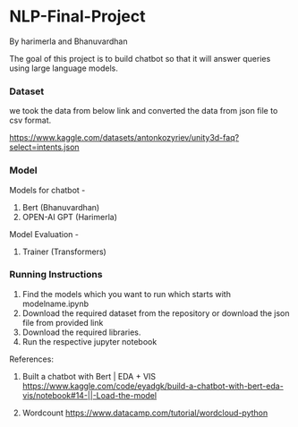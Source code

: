 # NLP-Final-Project
By harimerla and Bhanuvardhan

The goal of this project is to build chatbot so that it will answer queries using large language models.

### Dataset
we took the data from below link and converted the data from json file to csv format.

https://www.kaggle.com/datasets/antonkozyriev/unity3d-faq?select=intents.json

### Model 

Models for chatbot - 

1. Bert (Bhanuvardhan)
2. OPEN-AI GPT (Harimerla)

Model Evaluation - 

1. Trainer (Transformers)

### Running Instructions

1. Find the models which you want to run which starts with modelname.ipynb
2. Download the required dataset from the repository or download the json file from provided link
3. Download the required libraries.
4. Run the respective jupyter notebook

References:

1. Built a chatbot with Bert | EDA + VIS
https://www.kaggle.com/code/eyadgk/build-a-chatbot-with-bert-eda-vis/notebook#14-||-Load-the-model

2. Wordcount 
https://www.datacamp.com/tutorial/wordcloud-python

